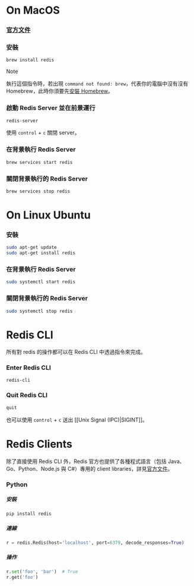 # On MacOS

### [官方文件](https://redis.io/docs/getting-started/installation/install-redis-on-mac-os/)

### 安裝

```bash
brew install redis
```

>[!Note]
>執行這個指令時，若出現 `command not found: brew`，代表你的電腦中沒有沒有 Homebrew，此時你須要先[安裝 Homebrew](</Tools/Mac/Homebrew.md#安裝>)。

### 啟動 Redis Server 並在前景運行

```bash
redis-server
```

使用 `control` + `c` 關閉 server。

### 在背景執行 Redis Server

```bash
brew services start redis
```

### 關閉背景執行的 Redis Server

```bash
brew services stop redis
```

# On Linux Ubuntu

### 安裝

```bash
sudo apt-get update
sudo apt-get install redis
```

### 在背景執行 Redis Server

```bash
sudo systemctl start redis
```

### 關閉背景執行的 Redis Server

```bash
sudo systemctl stop redis
```

# Redis CLI

所有對 redis 的操作都可以在 Redis CLI 中透過指令來完成。

### Enter Redis CLI

```bash
redis-cli
```

### Quit Redis CLI

```bash
quit
```

也可以使用 `control` + `c` 送出 [[Unix Signal (IPC)|SIGINT]]。

# Redis Clients

除了直接使用 Redis CLI 外，Redis 官方也提供了各種程式語言（包括 Java、Go、Python、Node.js 與 C#）專用的 client libraries，詳見[官方文件](https://redis.io/docs/latest/develop/connect/clients/)。

### Python

##### 安裝

```bash
pip install redis
```

##### 連線

```Python
r = redis.Redis(host='localhost', port=6379, decode_responses=True)
```

##### 操作

```Python
r.set('foo', 'bar')  # True
r.get('foo')
```
